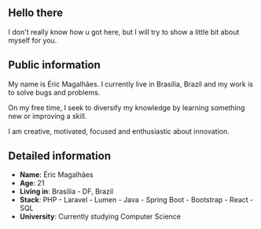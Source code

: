 ## Hello there

I don't really know how u got here, but I will try to show a little bit about myself for you.

## Public information

My name is Éric Magalhães. I currently live in Brasília, Brazil and my work is to solve bugs and problems. 

On my free time, I seek to diversify my knowledge by learning something new or improving a skill.

I am creative, motivated, focused and enthusiastic about innovation.

## Detailed information

* **Name**: Éric Magalhães
* **Age**: 21
* **Living in**: Brasília - DF, Brazil
* **Stack**: PHP - Laravel - Lumen - Java - Spring Boot - Bootstrap - React - SQL
* **University**: Currently studying Computer Science
